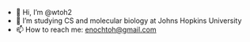 - 👋 Hi, I’m @wtoh2
- 🌱 I’m studying CS and molecular biology at Johns Hopkins University
- 📫 How to reach me: enochtoh@gmail.com

<!---
100PercentEtOH/100PercentEtOH is a ✨ special ✨ repository because its `README.md` (this file) appears on your GitHub profile.
You can click the Preview link to take a look at your changes.
--->
